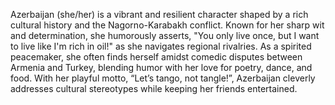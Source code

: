Azerbaijan (she/her) is a vibrant and resilient character shaped by a rich cultural history and the Nagorno-Karabakh conflict. Known for her sharp wit and determination, she humorously asserts, "You only live once, but I want to live like I'm rich in oil!" as she navigates regional rivalries. As a spirited peacemaker, she often finds herself amidst comedic disputes between Armenia and Turkey, blending humor with her love for poetry, dance, and food. With her playful motto, “Let’s tango, not tangle!”, Azerbaijan cleverly addresses cultural stereotypes while keeping her friends entertained.